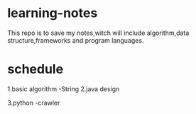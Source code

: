 # learning-notes
This repo is to save my notes,witch will include algorithm,data structure,frameworks and program languages.

# schedule
1.basic algorithm
  -String
2.java design 

3.python
  -crawler